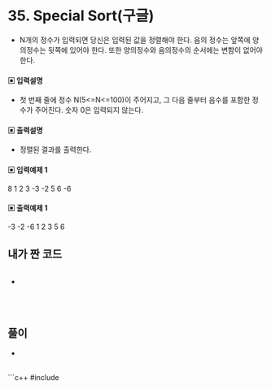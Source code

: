 # 35. Special Sort(구글)

* N개의 정수가 입력되면 당신은 입력된 값을 정렬해야 한다. 음의 정수는 앞쪽에 양의정수는 뒷쪽에 있어야 한다. 또한 양의정수와 음의정수의 순서에는 변함이 없어야 한다.




#### ▣ 입력설명

* 첫 번째 줄에 정수 N(5<=N<=100)이 주어지고, 그 다음 줄부터 음수를 포함한 정수가 주어진다. 숫자 0은 입력되지 않는다. 




#### ▣ 출력설명

* 정렬된 결과를 출력한다.




#### ▣ 입력예제 1
8
1 2 3 -3 -2 5 6 -6






#### ▣ 출력예제 1

-3 -2 -6 1 2 3 5 6


## 내가 짠 코드

```c++


```
* 
<br><br> 

## 풀이
* 

<br/>
```c++
#include <stdio.h>

		


```
